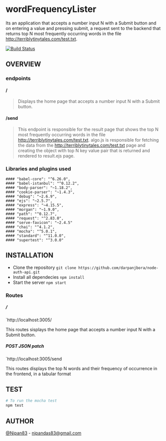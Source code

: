 # wordFrequencyLister
Its an application that accepts a number input N with a Submit button and on entering a value and pressing submit, a request sent to the backend that returns top N most frequently occurring words in the file  http://terriblytinytales.com/test.txt.


[![Build Status](https://travis-ci.org/Nipan83/wordfrequencylister.svg?branch=master)](https://travis-ci.org/Nipan83/wordfrequencylister.svg?branch=master)

## OVERVIEW
### endpoints

#### /
> Displays the home page that accepts a number input N with a Submit button.
> 

#### /send
> This endpoint is responsible for the result page that shows the top N most frequently occurring words in the file  http://terriblytinytales.com/test.txt.
> algo.js is responsible for fetching the data from the http://terriblytinytales.com/test.txt page and creating the object with top N key value pair that is returned and rendered to result.ejs page.

### Libraries and plugins used

    #### "babel-core": "^6.26.0",
    #### "babel-istanbul": "^0.12.2",
    #### "body-parser": "~1.18.2",
    #### "cookie-parser": "~1.4.3",
    #### "debug": "~2.6.9",
    #### "ejs": "~2.5.7",
    #### "express": "~4.15.5",
    #### "morgan": "~1.9.0",
    #### "path": "^0.12.7",
    #### "request": "^2.83.0",
    #### "serve-favicon": "~2.4.5"
    #### "chai": "^4.1.2",
    #### "mocha": "^5.0.1",
    #### "standard": "^11.0.0",
    #### "supertest": "^3.0.0"
   



## INSTALLATION 

- Clone the repository `git clone https://github.com/darpanjbora/node-auth-api.git`
- Install all dependecies `npm install`
- Start the server `npm start`



### Routes 

##### /

 `http://localhost:3005/ 
 
 This routes sisplays the home page that accepts a number input N with a Submit button.
 
 
 ##### POST JSON patch
 
 `http://localhost:3005/send
 
  This routes displays the top N words and their frequency of occurrence in the frontend, in a tabular format
 
 

## TEST

```sh
# To run the mocha test
npm test
```

## AUTHOR 

[@Nipan83](https://github.com/Nipan83) - nipandas83@gmail.com
